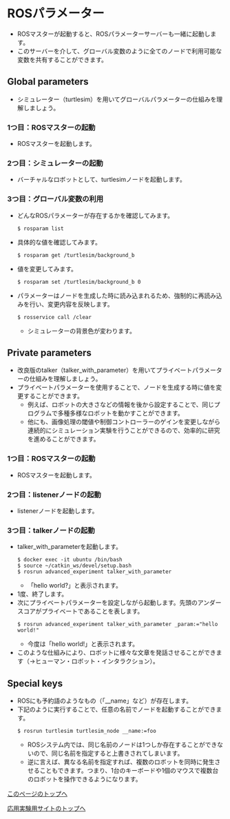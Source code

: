 # ROSパラメーター
- ROSマスターが起動すると、ROSパラメーターサーバーも一緒に起動します。
- このサーバーを介して、グローバル変数のように全てのノードで利用可能な変数を共有することができます。

## Global parameters
- シミュレーター（turtlesim）を用いてグローバルパラメーターの仕組みを理解しましょう。

### 1つ目：ROSマスターの起動
- ROSマスターを起動します。

### 2つ目：シミュレーターの起動
- バーチャルなロボットとして、turtlesimノードを起動します。

### 3つ目：グローバル変数の利用
- どんなROSパラメーターが存在するかを確認してみます。
  ```
  $ rosparam list
  ```
- 具体的な値を確認してみます。
  ```
  $ rosparam get /turtlesim/background_b
  ```
- 値を変更してみます。
  ```
  $ rosparam set /turtlesim/background_b 0
  ```  
- パラメーターはノードを生成した時に読み込まれるため、強制的に再読み込みを行い、変更内容を反映します。
  ```
  $ rosservice call /clear
  ```
  - シミュレーターの背景色が変わります。  


## Private parameters
- 改良版のtalker（talker_with_parameter）を用いてプライベートパラメーターの仕組みを理解しましょう。
- プライベートパラメーターを使用することで、ノードを生成する時に値を変更することができます。
  - 例えば、ロボットの大きさなどの情報を後から設定することで、同じプログラムで多種多様なロボットを動かすことができます。
  - 他にも、画像処理の閾値や制御コントローラーのゲインを変更しながら連続的にシミュレーション実験を行うことができるので、効率的に研究を進めることができます。

### 1つ目：ROSマスターの起動
  - ROSマスターを起動します。

### 2つ目：listenerノードの起動
  - listenerノードを起動します。

### 3つ目：talkerノードの起動
  - talker_with_parameterを起動します。
    ```
    $ docker exec -it ubuntu /bin/bash
    $ source ~/catkin_ws/devel/setup.bash
    $ rosrun advanced_experiment talker_with_parameter
    ```
    - 「hello world?」と表示されます。
  - 1度、終了します。
  - 次にプライベートパラメーターを設定しながら起動します。先頭のアンダースコアがプライベートであることを表します。
    ```
    $ rosrun advanced_experiment talker_with_parameter _param:="hello world!"
    ```
    - 今度は「hello world!」と表示されます。
  - このような仕組みにより、ロボットに様々な文章を発話させることができます（→ヒューマン・ロボット・インタラクション）。


## Special keys
- ROSにも予約語のようなもの（「__name」など）が存在します。
- 下記のように実行することで、任意の名前でノードを起動することができます。
  ```
  $ rosrun turtlesim turtlesim_node __name:=foo
  ```
  - ROSシステム内では、同じ名前のノードは1つしか存在することができないので、同じ名前を指定すると上書きされてしまいます。
  - 逆に言えば、異なる名前を指定すれば、複数のロボットを同時に発生させることもできます。つまり、1台のキーボードや1個のマウスで複数台のロボットを操作できるようになります。

[このページのトップへ](#)

[応用実験用サイトのトップへ](https://stl-apu.github.io/advanced_experiment_2022/)
